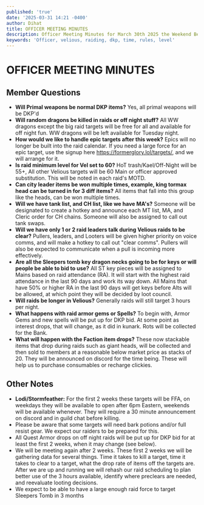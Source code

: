 ```yaml
---
published: 'true'
date: '2025-03-31 14:21 -0400'
author: Dihat
title: OFFICER MEETING MINUTES
description: Officer Meeting Minutes for March 30th 2025 the Weekend Before Velious
keywords: 'Officer, velious, raiding, dkp, time, rules, level'
---
```

# OFFICER MEETING MINUTES

## Member Questions

- **Will Primal weapons be normal DKP items?** Yes, all primal weapons will be DKP'd
- **Will random dragons be killed in raids or off night stuff?** All WW dragons except the big raid targets will be free for all and available for off night fun. WW dragons will be left available for Tuesday night.
- **How would we like to handle epic targets after this week?** Epics will no longer be built into the raid calendar. If you need a large force for an epic target, use the signup here https://formerglory.lol/targets/, and we will arrange for it.
- **Is raid minimum level for Vel set to 60?** HoT trash/Kael/Off-Night will be 55+, All other Velious targets will be 60 Main or officer approved substitution. This will be noted in each raid's MOTD.
- **Can city leader items be won multiple times, example, king tormax head can be turned in for 3 diff items?** All items that fall into this group like the heads, can be won multiple times.
- **Will we have tank list, and CH list, like we have MA's?** Someone will be designated to create a hotkey and announce each MT list, MA, and Cleric order for CH chains. Someone will also be assigned to call out tank swaps.
- **Will we have only 1 or 2 raid leaders talk during Velious raids to be clear?** Pullers, leaders, and Looters will be given higher priority on voice comms, and will make a hotkey to call out "clear comms". Pullers will also be expected to communicate when a pull is incoming more effectively.
- **Are all the Sleepers tomb key dragon necks going to be for keys or will people be able to bid to use?** All ST key pieces will be assigned to Mains based on raid attendance (RA). It will start with the highest raid attendance in the last 90 days and work its way down. All Mains that have 50% or higher RA in the last 90 days will get keys before Alts will be allowed, at which point they will be decided by loot council.
- **Will raids be longer in Velious?** Generally raids will still target 3 hours per night.
- **What happens with raid armor gems or Spells?** To begin with, Armor Gems and new spells will be put up for DKP bid. At some point as interest drops, that will change, as it did in kunark. Rots will be collected for the Bank.
- **What will happen with the Faction item drops?** These now stackable items that drop during raids such as giant heads, will be collected and then sold to members at a reasonable below market price as stacks of 20. They will be announced on discord for the time being. These will help us to purchase consumables or recharge clickies.

## Other Notes

- **Lodi/Stormfeather:** For the first 2 weeks these targets will be FFA, on weekdays they will be available to open after 6pm Eastern, weekends will be available whenever. They will require a 30 minute announcement on discord and in guild chat before killing.
- Please be aware that some targets will need bark potions and/or full resist gear. We expect our raiders to be prepared for this.
- All Quest Armor drops on off night raids will be put up for DKP bid for at least the first 2 weeks, when it may change (see below).
- We will be meeting again after 2 weeks. These first 2 weeks we will be gathering data for several things. Time it takes to kill a target, time it takes to clear to a target, what the drop rate of items off the targets are. After we are up and running we will rehash our raid scheduling to plan better use of the 3 hours available, identify where preclears are needed, and reevaluate looting decisions.
- We expect to be able to have a large enough raid force to target Sleepers Tomb in 3 months
